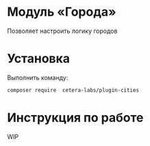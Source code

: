 # Модуль «Города»
Позволяет настроить логику городов

# Установка
Выполнить команду:
```sh
composer require  cetera-labs/plugin-cities
```

# Инструкция по работе

WIP
